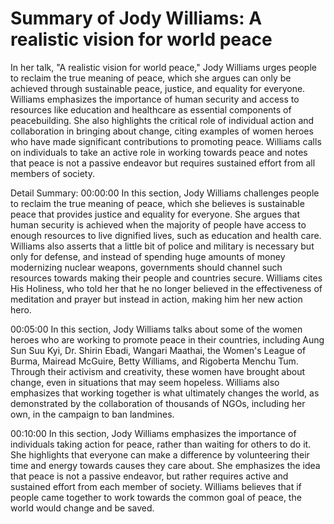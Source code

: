 # Summary of Jody Williams: A realistic vision for world peace

In her talk, "A realistic vision for world peace," Jody Williams urges people to reclaim the true meaning of peace, which she argues can only be achieved through sustainable peace, justice, and equality for everyone. Williams emphasizes the importance of human security and access to resources like education and healthcare as essential components of peacebuilding. She also highlights the critical role of individual action and collaboration in bringing about change, citing examples of women heroes who have made significant contributions to promoting peace. Williams calls on individuals to take an active role in working towards peace and notes that peace is not a passive endeavor but requires sustained effort from all members of society.

Detail Summary: 
00:00:00
In this section, Jody Williams challenges people to reclaim the true meaning of peace, which she believes is sustainable peace that provides justice and equality for everyone. She argues that human security is achieved when the majority of people have access to enough resources to live dignified lives, such as education and health care. Williams also asserts that a little bit of police and military is necessary but only for defense, and instead of spending huge amounts of money modernizing nuclear weapons, governments should channel such resources towards making their people and countries secure. Williams cites His Holiness, who told her that he no longer believed in the effectiveness of meditation and prayer but instead in action, making him her new action hero.

00:05:00
In this section, Jody Williams talks about some of the women heroes who are working to promote peace in their countries, including Aung Sun Suu Kyi, Dr. Shirin Ebadi, Wangari Maathai, the Women's League of Burma, Mairead McGuire, Betty Williams, and Rigoberta Menchu Tum. Through their activism and creativity, these women have brought about change, even in situations that may seem hopeless. Williams also emphasizes that working together is what ultimately changes the world, as demonstrated by the collaboration of thousands of NGOs, including her own, in the campaign to ban landmines.

00:10:00
In this section, Jody Williams emphasizes the importance of individuals taking action for peace, rather than waiting for others to do it. She highlights that everyone can make a difference by volunteering their time and energy towards causes they care about. She emphasizes the idea that peace is not a passive endeavor, but rather requires active and sustained effort from each member of society. Williams believes that if people came together to work towards the common goal of peace, the world would change and be saved.


